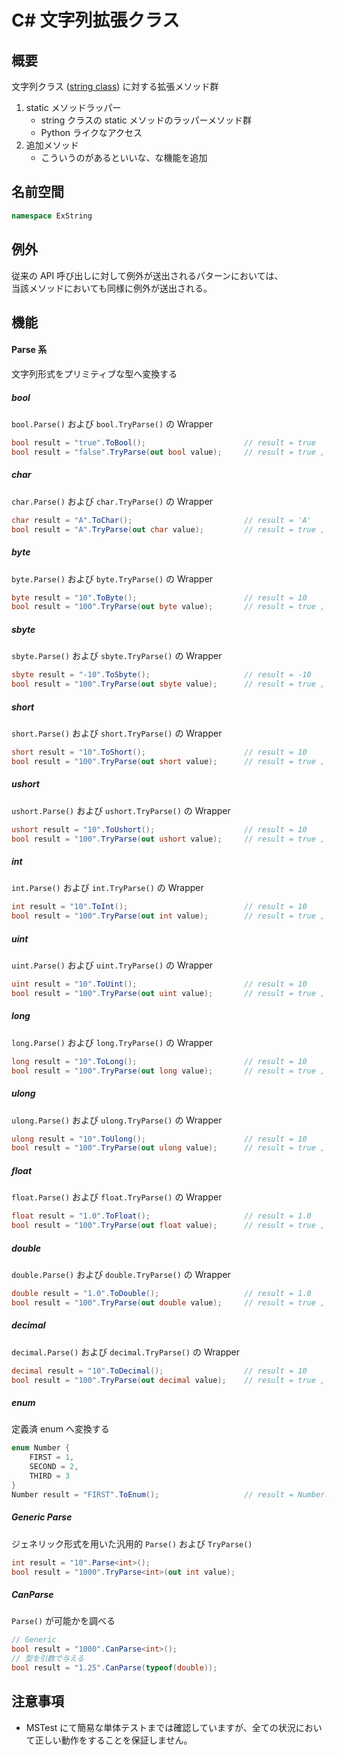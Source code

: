 # C# 文字列拡張クラス

## 概要

文字列クラス ([string class](https://docs.microsoft.com/ja-jp/dotnet/api/system.string)) に対する拡張メソッド群

1. static メソッドラッパー
	* string クラスの static メソッドのラッパーメソッド群
	* Python ライクなアクセス
1. 追加メソッド
	* こういうのがあるといいな、な機能を追加

## 名前空間
```cs
namespace ExString
```

## 例外
従来の API 呼び出しに対して例外が送出されるパターンにおいては、  
当該メソッドにおいても同様に例外が送出される。

## 機能
#### Parse 系
文字列形式をプリミティブな型へ変換する

##### bool
```bool.Parse()``` および ```bool.TryParse()``` の Wrapper
```cs
bool result = "true".ToBool();						// result = true
bool result = "false".TryParse(out bool value);		// result = true , value = false
```
##### char
```char.Parse()``` および ```char.TryParse()``` の Wrapper
```cs
char result = "A".ToChar();							// result = 'A'
bool result = "A".TryParse(out char value);			// result = true , value = 'A'
```
##### byte
```byte.Parse()``` および ```byte.TryParse()``` の Wrapper
```cs
byte result = "10".ToByte();						// result = 10
bool result = "100".TryParse(out byte value);		// result = true , value = 100
```
##### sbyte
```sbyte.Parse()``` および ```sbyte.TryParse()``` の Wrapper
```cs
sbyte result = "-10".ToSbyte();						// result = -10
bool result = "100".TryParse(out sbyte value);		// result = true , value = 100
```
##### short
```short.Parse()``` および ```short.TryParse()``` の Wrapper
```cs
short result = "10".ToShort();						// result = 10
bool result = "100".TryParse(out short value);		// result = true , value = 100
```
##### ushort
```ushort.Parse()``` および ```ushort.TryParse()``` の Wrapper
```cs
ushort result = "10".ToUshort();					// result = 10
bool result = "100".TryParse(out ushort value);		// result = true , value = 100
```
##### int
```int.Parse()``` および ```int.TryParse()``` の Wrapper
```cs
int result = "10".ToInt();							// result = 10
bool result = "100".TryParse(out int value);		// result = true , value = 100
```
##### uint
```uint.Parse()``` および ```uint.TryParse()``` の Wrapper
```cs
uint result = "10".ToUint();						// result = 10
bool result = "100".TryParse(out uint value);		// result = true , value = 100
```
##### long
```long.Parse()``` および ```long.TryParse()``` の Wrapper
```cs
long result = "10".ToLong();						// result = 10
bool result = "100".TryParse(out long value);		// result = true , value = 100
```
##### ulong
```ulong.Parse()``` および ```ulong.TryParse()``` の Wrapper
```cs
ulong result = "10".ToUlong();						// result = 10
bool result = "100".TryParse(out ulong value);		// result = true , value = 100
```
##### float
```float.Parse()``` および ```float.TryParse()``` の Wrapper
```cs
float result = "1.0".ToFloat();						// result = 1.0
bool result = "100".TryParse(out float value);		// result = true , value = 100
```
##### double
```double.Parse()``` および ```double.TryParse()``` の Wrapper
```cs
double result = "1.0".ToDouble();					// result = 1.0
bool result = "100".TryParse(out double value);		// result = true , value = 100
```
##### decimal
```decimal.Parse()``` および ```decimal.TryParse()``` の Wrapper
```cs
decimal result = "10".ToDecimal();					// result = 10
bool result = "100".TryParse(out decimal value);	// result = true , value = 100
```
##### enum
定義済 enum へ変換する
```cs
enum Number {
	FIRST = 1,
	SECOND = 2,
	THIRD = 3
}
Number result = "FIRST".ToEnum();					// result = Number.FIRST
```
##### Generic Parse
ジェネリック形式を用いた汎用的 ```Parse()``` および ```TryParse()```
```cs
int result = "10".Parse<int>();
bool result = "1000".TryParse<int>(out int value);
```
##### CanParse
```Parse()``` が可能かを調べる
```cs
// Generic
bool result = "1000".CanParse<int>();
// 型を引数で与える
bool result = "1.25".CanParse(typeof(double));
```

## 注意事項
* MSTest にて簡易な単体テストまでは確認していますが、全ての状況において正しい動作をすることを保証しません。




